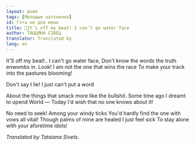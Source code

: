 ```yaml
---
layout: poem
tags: [Мелодыя натхнення]
id: Гэта не для мяне
title: 🚧It’s off my beat! I can’t go water face
author: ТАЦЦЯНА СІВЕЦ
translator: Translated by 
lang: en
---
```



 
It'S off my beat!.. I can't go water face, Don't know the words the truth enwombs in. Look! I am not the one that wins the race To make your track into the pastures blooming!

Don't say I lie! I just can't put a word

About the things that smack more like the bullshit. Some time ago I dreamt to upend World — Today I'd wish that no one knows about it!

No need to seek! Among your windy ticks You'd hardly find the one with vows all vital! Though palms of mine are healed I just feel sick To stay alone with your aforetime idols!

_Translated by Tatsiana Sivets._

